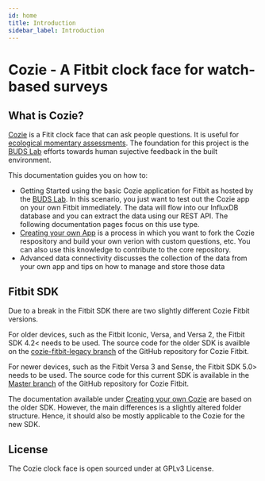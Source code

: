 ```yaml
---
id: home
title: Introduction
sidebar_label: Introduction
---
```


# Cozie - A Fitbit clock face for watch-based surveys  

## What is Cozie?

[Cozie](https://cozie.app/) is a Fitit clock face that can ask people questions. It is useful for [ecological momentary assessments](https://en.wikipedia.org/wiki/Experience_sampling_method). The foundation for this project is the [BUDS Lab](https://www.budslab.org/) efforts towards human sujective feedback in the built environment.

<!--
A selection of publications is available under http://www.cozie.app/docs/research
-->

This documentation guides you on how to:
- Getting Started using the basic Cozie application for Fitbit as hosted by the [BUDS Lab](https://www.budslab.org/). In this scenario, you just want to test out the Cozie app on your own Fitbit immediately. The data will flow into our InfluxDB database and you can extract the data using our REST API. The following documentation pages focus on this use type.
- [Creating your own App](coc_installation) is a process in which you want to fork the Cozie respository and build your own verion with custom questions, etc. You can also use this knowledge to contribute to the core repository.
- Advanced data connectivity discusses the collection of the data from your own app and tips on how to manage and store those data

## Fitbit SDK
Due to a break in the Fitbit SDK there are two slightly different Cozie Fitbit versions.

For older devices, such as the Fitbit Iconic, Versa, and Versa 2, the Fitbit SDK 4.2< needs to be used. The source code for the older SDK is availble on the [cozie-fitbit-legacy branch](https://github.com/cozie-app/cozie/tree/cozie-fitbit-legacy) of the GitHub repository for Cozie Fitbit.

For newer devices, such as the Fitbit Versa 3 and Sense, the Fitbit SDK 5.0> needs to be used. The source code for this current SDK is available in the [Master branch](https://github.com/cozie-app/cozie) of the GitHub repository for Cozie Fitbit.

The documentation available under [Creating your own Cozie](coc_app_creation_setup.md) are based on the older SDK. However, the main differences is a slightly altered folder structure. Hence, it should also be mostly applicable to the Cozie for the new SDK.

## License
The Cozie clock face is open sourced under at GPLv3 License.


